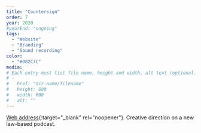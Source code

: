 ```yaml
---
title: "Countersign"
order: 7
year: 2020
#yearEnd: "ongoing"
tags: 
  - "Website"
  - "Branding"
  - "Sound recording"
color: 
  - "#082C7C"
media: 
# Each entry must list file name, height and width, alt text (optional)
# -
#   href: "dir-name/filename"
#   height: 800
#   width: 600
#   alt: ""
---
```

[Web address](https://countersignisapodcast.com/){:target="_blank" rel="noopener"}.
Creative direction on a new law-based podcast.
